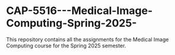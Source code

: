 # CAP-5516---Medical-Image-Computing-Spring-2025-
This repository contains all the assignments for the Medical Image Computing course for the Spring 2025 semester.
